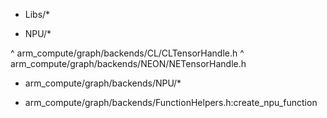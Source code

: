 + Libs/*

+ NPU/*

^ arm_compute/graph/backends/CL/CLTensorHandle.h
^ arm_compute/graph/backends/NEON/NETensorHandle.h
+ arm_compute/graph/backends/NPU/*

+ arm_compute/graph/backends/FunctionHelpers.h:create_npu_function